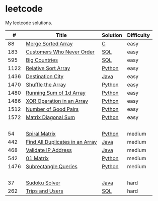 # leetcode
My leetcode solutions.

| # | Title | Solution | Difficulty |
|---| ----- | -------- | ---------- |
|88| [Merge Sorted Array](https://leetcode.com/problems/merge-sorted-array/) | [C](https://github.com/pickdani/leetcode/blob/master/Algorithms/easy/merge-sorted-array.c) | easy |
|183| [Customers Who Never Order](https://leetcode.com/problems/customers-who-never-order/) | [SQL](https://github.com/pickdani/leetcode/blob/master/Database/easy/customers-who-never-order.sql) | easy |
|595| [Big Countries](https://leetcode.com/problems/big-countries/)| [SQL](https://github.com/pickdani/leetcode/blob/master/Database/easy/big-countries.sql) | easy |
|1122|[Relative Sort Array](https://leetcode.com/problems/relative-sort-array/) | [Python](https://github.com/pickdani/leetcode/blob/master/Algorithms/easy/relative-sort-array.py) | easy |
|1436| [Destination City](https://leetcode.com/problems/destination-city/) | [Java](https://github.com/pickdani/leetcode/blob/master/Algorithms/easy/destination-city.java) | easy |
|1470| [Shuffle the Array](https://leetcode.com/problems/shuffle-the-array/) | [Python](https://github.com/pickdani/leetcode/blob/master/Algorithms/easy/shuffle-the-array.py) | easy |
|1480 | [Running Sum of 1d Array](https://leetcode.com/problems/running-sum-of-1d-array/) | [Python](https://github.com/pickdani/leetcode/blob/master/Algorithms/easy/running-sum-of-1d-array.py)  | easy |
|1486| [XOR Operation in an Array](https://leetcode.com/problems/xor-operation-in-an-array/)|[Python](https://github.com/pickdani/leetcode/blob/master/Algorithms/easy/xor-operation-in-an-array.py)| easy |
|1512|[Number of Good Pairs](https://leetcode.com/problems/number-of-good-pairs/) | [Python](https://github.com/pickdani/leetcode/blob/master/Algorithms/easy/number-of-good-pairs.py) | easy |
|1572|[Matrix Diagonal Sum](https://leetcode.com/problems/matrix-diagonal-sum/) | [Python](https://github.com/pickdani/leetcode/blob/master/Algorithms/easy/matrix-diagonal-sum.py) | easy |
&#xfeff; &#xfeff; | &#xfeff; | &#xfeff; |
|54|[Spiral Matrix](https://leetcode.com/problems/spiral-matrix/) | [Python](https://github.com/pickdani/leetcode/blob/master/Algorithms/medium/spiral-matrix.py) | medium |
|442| [Find All Duplicates in an Array](https://leetcode.com/problems/find-all-duplicates-in-an-array/) | [Java](https://github.com/pickdani/leetcode/blob/master/Algorithms/medium/find-all-duplicates-in-an-array.java) | medium |
|468| [Validate IP Address](https://leetcode.com/problems/validate-ip-address/) | [Java](https://github.com/pickdani/leetcode/blob/master/Algorithms/medium/validate-ip-address.java) | medium |
|542| [01 Matrix](https://leetcode.com/problems/01-matrix/)|[Python](https://github.com/pickdani/leetcode/blob/master/Algorithms/medium/01-matrix.py) | medium |
|1476| [Subrectangle Queries](https://leetcode.com/problems/subrectangle-queries/) | [Python](https://github.com/pickdani/leetcode/blob/master/Algorithms/medium/subrectangle-queries.py) | medium|
|&#xfeff;| &#xfeff; | &#xfeff; | &#xfeff; |
| 37| [Sudoku Solver](https://leetcode.com/problems/sudoku-solver/) | [Java](https://github.com/pickdani/leetcode/blob/master/Algorithms/hard/sudoku-solver.java) | hard |
|262| [Trips and Users](https://leetcode.com/problems/trips-and-users/) | [SQL](https://github.com/pickdani/leetcode/blob/master/Database/hard/trips-and-users.sql) | hard |
